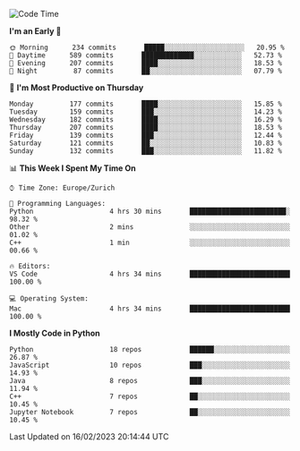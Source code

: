 <!--START_SECTION:waka-->
![Code Time](http://img.shields.io/badge/Code%20Time-2%2C627%20hrs%2039%20mins-blue)

**I'm an Early 🐤** 

```text
🌞 Morning      234 commits       █████░░░░░░░░░░░░░░░░░░░░   20.95 % 
🌆 Daytime      589 commits       █████████████░░░░░░░░░░░░   52.73 % 
🌃 Evening      207 commits       ████░░░░░░░░░░░░░░░░░░░░░   18.53 % 
🌙 Night         87 commits       ██░░░░░░░░░░░░░░░░░░░░░░░   07.79 % 

```
📅 **I'm Most Productive on Thursday** 

```text
Monday         177 commits       ████░░░░░░░░░░░░░░░░░░░░░   15.85 % 
Tuesday        159 commits       ███░░░░░░░░░░░░░░░░░░░░░░   14.23 % 
Wednesday      182 commits       ████░░░░░░░░░░░░░░░░░░░░░   16.29 % 
Thursday       207 commits       ████░░░░░░░░░░░░░░░░░░░░░   18.53 % 
Friday         139 commits       ███░░░░░░░░░░░░░░░░░░░░░░   12.44 % 
Saturday       121 commits       ██░░░░░░░░░░░░░░░░░░░░░░░   10.83 % 
Sunday         132 commits       ███░░░░░░░░░░░░░░░░░░░░░░   11.82 % 

```


📊 **This Week I Spent My Time On** 

```text
⌚︎ Time Zone: Europe/Zurich

💬 Programming Languages: 
Python                   4 hrs 30 mins       ████████████████████████░   98.32 % 
Other                    2 mins              ░░░░░░░░░░░░░░░░░░░░░░░░░   01.02 % 
C++                      1 min               ░░░░░░░░░░░░░░░░░░░░░░░░░   00.66 % 

🔥 Editors: 
VS Code                  4 hrs 34 mins       █████████████████████████   100.00 % 

💻 Operating System: 
Mac                      4 hrs 34 mins       █████████████████████████   100.00 % 

```

**I Mostly Code in Python** 

```text
Python                   18 repos            ██████░░░░░░░░░░░░░░░░░░░   26.87 % 
JavaScript               10 repos            ███░░░░░░░░░░░░░░░░░░░░░░   14.93 % 
Java                     8 repos             ███░░░░░░░░░░░░░░░░░░░░░░   11.94 % 
C++                      7 repos             ██░░░░░░░░░░░░░░░░░░░░░░░   10.45 % 
Jupyter Notebook         7 repos             ██░░░░░░░░░░░░░░░░░░░░░░░   10.45 % 

```



 Last Updated on 16/02/2023 20:14:44 UTC
<!--END_SECTION:waka-->　　
